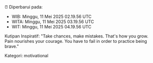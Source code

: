 ⏰ Diperbarui pada:
- WIB: Minggu, 11 Mei 2025 02.19.56 UTC
- WITA: Minggu, 11 Mei 2025 03.19.56 UTC
- WIT: Minggu, 11 Mei 2025 04.19.56 UTC

Kutipan Inspiratif:
"Take chances, make mistakes. That's how you grow. Pain nourishes your courage. You have to fail in order to practice being brave."


Kategori: motivational

